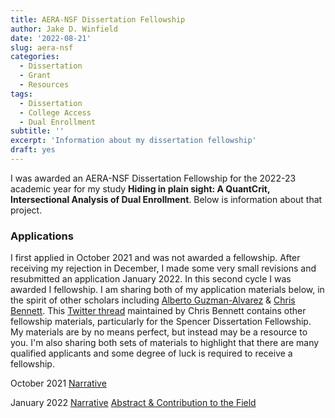 ```yaml
---
title: AERA-NSF Dissertation Fellowship
author: Jake D. Winfield
date: '2022-08-21'
slug: aera-nsf
categories:
  - Dissertation
  - Grant
  - Resources
tags:
  - Dissertation
  - College Access
  - Dual Enrollment
subtitle: ''
excerpt: 'Information about my dissertation fellowship'
draft: yes
---
```

I was awarded an AERA-NSF Dissertation Fellowship for the 2022-23 academic year for my study **Hiding in plain sight: A QuantCrit, Intersectional Analysis of Dual Enrollment**. Below is information about that project. 

### Applications

I first applied in October 2021 and was not awarded a fellowship. After receiving my rejection in December, I made some very small revisions and resubmitted an application January 2022. In this second cycle I was awarded I fellowship. I am sharing both of my application materials below, in the spirit of other scholars including [Alberto Guzman-Alvarez](https://albertoguz.com/resources/) & [Chris Bennett](https://chrisbennettedu.com/home-2/resources/). This [Twitter thread](https://twitter.com/ChrisBennettEdu/status/1430567863367184386) maintained by Chris Bennett contains other fellowship materials, particularly for the Spencer Dissertation Fellowship. My materials are by no means perfect, but instead may be a resource to you. I'm also sharing both sets of materials to highlight that there are many qualified applicants and some degree of luck is required to receive a fellowship.

October 2021 [Narrative](Winfield_DP202110.pdf)

January 2022 [Narrative](Winfield_DP202201.pdf) [Abstract & Contribution to the Field](Winfield_Abstract_202201.pdf)


